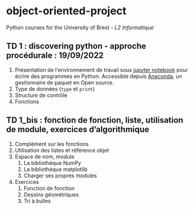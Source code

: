 # object-oriented-project
Python courses for the University of Brest - *L2 Informatique* 

## TD 1 : discovering python - approche procédurale : 19/09/2022

1. Présentation de l'environnement de travail sous [jupyter notebook](https://jupyter-notebook.readthedocs.io/en/stable/) pour écrire des programmes en Python. Accessible depuis [Anaconda](https://anaconda.org), un gestionnaire de paquet en Open source. 
1. Type de données (`type` et `print`)
1. Structure de contrôle
1. Fonctions

## TD 1_bis : fonction de fonction, liste, utilisation de module, exercices d’algorithmique

1. Complément sur les fonctions
1. Utilisation des listes et référence objet
1. Espace de nom, module
   1. La bibliothèque NumPy
   1. La bibliothèque matplotlib
   1. Charger ses propres modules
1. Exercices
   1. Fonction de fonction
   1. Dessins géométriques
   1. Tri à bulles

